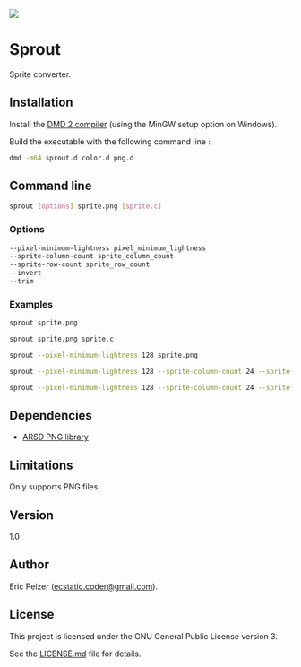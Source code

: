 ![](https://github.com/senselogic/SPROUT/blob/master/LOGO/sprout.png)

# Sprout

Sprite converter.

## Installation

Install the [DMD 2 compiler](https://dlang.org/download.html) (using the MinGW setup option on Windows).

Build the executable with the following command line :

```bash
dmd -m64 sprout.d color.d png.d
```

## Command line

```bash
sprout [options] sprite.png [sprite.c]
```

### Options

```bash
--pixel-minimum-lightness pixel_minimum_lightness
--sprite-column-count sprite_column_count
--sprite-row-count sprite_row_count
--invert
--trim
```

### Examples

```bash
sprout sprite.png
```

```bash
sprout sprite.png sprite.c
```

```bash
sprout --pixel-minimum-lightness 128 sprite.png
```

```bash
sprout --pixel-minimum-lightness 128 --sprite-column-count 24 --sprite-row-count 21 sprite.png sprite.c
```

```bash
sprout --pixel-minimum-lightness 128 --sprite-column-count 24 --sprite-row-count 21 --invert --trim sprite.png sprite.c
```

## Dependencies

*   [ARSD PNG library](https://github.com/adamdruppe/arsd)

## Limitations

Only supports PNG files.

## Version

1.0

## Author

Eric Pelzer (ecstatic.coder@gmail.com).

## License

This project is licensed under the GNU General Public License version 3.

See the [LICENSE.md](LICENSE.md) file for details.
